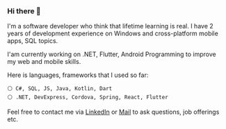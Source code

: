 ### Hi there 👋
 
I'm a software developer who think that lifetime learning is real. I have 2 years of development experience on Windows and cross-platform mobile apps, SQL topics. <br>

I'am currently working on .NET, Flutter, Android Programming to improve my web and mobile skills.

Here is languages, frameworks that I used so far:

```
⚪ C#, SQL, JS, Java, Kotlin, Dart
⚪ .NET, DevExpress, Cordova, Spring, React, Flutter
```

Feel free to contact me via [LinkedIn](https://www.linkedin.com/in/enescanuyar) or [Mail](mailto:uyar.enescan@gmail.com) to ask questions, job offerings etc.
